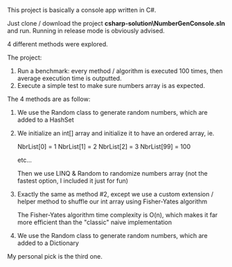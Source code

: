 This project is basically a console app written in C#.

Just clone / download the project **csharp-solution\NumberGenConsole.sln** and run. Running in release mode is obviously advised.

4 different methods were explored.

The project:

1.	Run a benchmark: every method / algorithm is executed 100 times, then average execution time is outputted.
2.	Execute a simple test to make sure numbers array is as expected.

The 4 methods are as follow:

1.	We use the Random class to generate random numbers, which are added to a HashSet
2.	We initialize an int[] array and initialize it to have an ordered array, ie.

	NbrList[0] = 1
	NbrList[1] = 2
	NbrList[2] = 3
	NbrList[99] = 100

	etc...

	Then we use LINQ & Random to randomize numbers array (not the fastest option, I included it just for fun)

3.	Exactly the same as method #2, except we use a custom extension / helper method to shuffle our int array using Fisher-Yates algorithm

	The Fisher-Yates algorithm time complexity is O(n), which makes it far more efficient than the "classic" naive implementation

4.	We use the Random class to generate random numbers, which are added to a Dictionary

My personal pick is the third one.